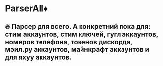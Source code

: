# ParserAll♦️
🔥 Парсер для всего. А конкретний пока для: стим аккаунтов, стим ключей, гугл аккаунтов, номеров телефона, токенов дискорда, мэил.ру аккаунтов, майнкрафт аккаунтов и для яхуу аккаунтов.
-------------------------------------------------------------------------------------------------------------------------------------------------------------------------------


